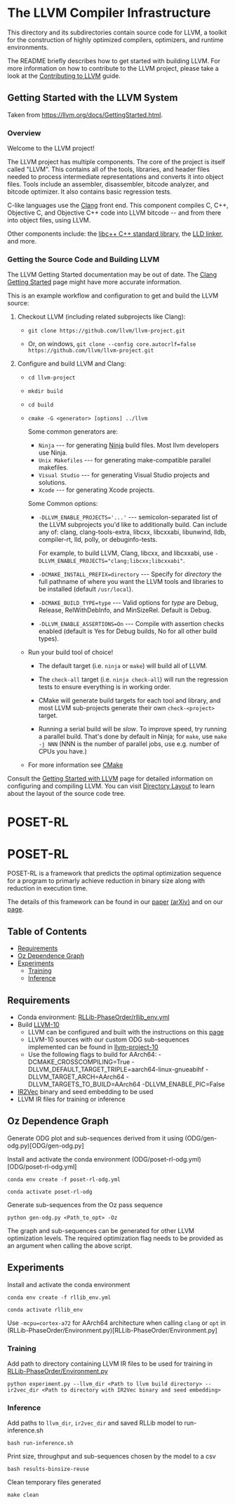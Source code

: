 # The LLVM Compiler Infrastructure

This directory and its subdirectories contain source code for LLVM,
a toolkit for the construction of highly optimized compilers,
optimizers, and runtime environments.

The README briefly describes how to get started with building LLVM.
For more information on how to contribute to the LLVM project, please
take a look at the
[Contributing to LLVM](https://llvm.org/docs/Contributing.html) guide.

## Getting Started with the LLVM System

Taken from https://llvm.org/docs/GettingStarted.html.

### Overview

Welcome to the LLVM project!

The LLVM project has multiple components. The core of the project is
itself called "LLVM". This contains all of the tools, libraries, and header
files needed to process intermediate representations and converts it into
object files.  Tools include an assembler, disassembler, bitcode analyzer, and
bitcode optimizer.  It also contains basic regression tests.

C-like languages use the [Clang](http://clang.llvm.org/) front end.  This
component compiles C, C++, Objective C, and Objective C++ code into LLVM bitcode
-- and from there into object files, using LLVM.

Other components include:
the [libc++ C++ standard library](https://libcxx.llvm.org),
the [LLD linker](https://lld.llvm.org), and more.

### Getting the Source Code and Building LLVM

The LLVM Getting Started documentation may be out of date.  The [Clang
Getting Started](http://clang.llvm.org/get_started.html) page might have more
accurate information.

This is an example workflow and configuration to get and build the LLVM source:

1. Checkout LLVM (including related subprojects like Clang):

     * ``git clone https://github.com/llvm/llvm-project.git``

     * Or, on windows, ``git clone --config core.autocrlf=false
    https://github.com/llvm/llvm-project.git``

2. Configure and build LLVM and Clang:

     * ``cd llvm-project``

     * ``mkdir build``

     * ``cd build``

     * ``cmake -G <generator> [options] ../llvm``

        Some common generators are:

        * ``Ninja`` --- for generating [Ninja](https://ninja-build.org)
          build files. Most llvm developers use Ninja.
        * ``Unix Makefiles`` --- for generating make-compatible parallel makefiles.
        * ``Visual Studio`` --- for generating Visual Studio projects and
          solutions.
        * ``Xcode`` --- for generating Xcode projects.

        Some Common options:

        * ``-DLLVM_ENABLE_PROJECTS='...'`` --- semicolon-separated list of the LLVM
          subprojects you'd like to additionally build. Can include any of: clang,
          clang-tools-extra, libcxx, libcxxabi, libunwind, lldb, compiler-rt, lld,
          polly, or debuginfo-tests.

          For example, to build LLVM, Clang, libcxx, and libcxxabi, use
          ``-DLLVM_ENABLE_PROJECTS="clang;libcxx;libcxxabi"``.

        * ``-DCMAKE_INSTALL_PREFIX=directory`` --- Specify for *directory* the full
          pathname of where you want the LLVM tools and libraries to be installed
          (default ``/usr/local``).

        * ``-DCMAKE_BUILD_TYPE=type`` --- Valid options for *type* are Debug,
          Release, RelWithDebInfo, and MinSizeRel. Default is Debug.

        * ``-DLLVM_ENABLE_ASSERTIONS=On`` --- Compile with assertion checks enabled
          (default is Yes for Debug builds, No for all other build types).

      * Run your build tool of choice!

        * The default target (i.e. ``ninja`` or ``make``) will build all of LLVM.

        * The ``check-all`` target (i.e. ``ninja check-all``) will run the
          regression tests to ensure everything is in working order.

        * CMake will generate build targets for each tool and library, and most
          LLVM sub-projects generate their own ``check-<project>`` target.

        * Running a serial build will be *slow*.  To improve speed, try running a
          parallel build. That's done by default in Ninja; for ``make``, use
          ``make -j NNN`` (NNN is the number of parallel jobs, use e.g. number of
          CPUs you have.)

      * For more information see [CMake](https://llvm.org/docs/CMake.html)

Consult the
[Getting Started with LLVM](https://llvm.org/docs/GettingStarted.html#getting-started-with-llvm)
page for detailed information on configuring and compiling LLVM. You can visit
[Directory Layout](https://llvm.org/docs/GettingStarted.html#directory-layout)
to learn about the layout of the source code tree.
# POSET-RL
# POSET-RL

POSET-RL is a framework that predicts the optimal optimization sequence for a program to primarly achieve reduction in binary size along with reduction in execution time.

The details of this framework can be found in our [paper]() [(arXiv)](https://arxiv.org/abs/2208.04238) and on our [page](https://compilers.cse.iith.ac.in/projects/posetrl/).

## Table of Contents
* [Requirements](#requirements)
* [Oz Dependence Graph](#oz-dependence-graphodg)
* [Experiments](#experiments)
    * [Training](#training)
    * [Inference](#inference)


## Requirements

* Conda environment: [RLLib-PhaseOrder/rllib_env.yml](RLLib-PhaseOrder/rllib_env.yml)
* Build [LLVM-10](https://github.com/llvm/llvm-project/tree/release/10.x)
    * LLVM can be configured and built with the instructions on this [page](https://llvm.org/docs/CMake.html)
    * LLVM-10 sources with our custom ODG sub-sequences implemented can be found in [llvm-project-10](llvm-project-10)
    * Use the following flags to build for AArch64: -DCMAKE_CROSSCOMPILING=True -DLLVM_DEFAULT_TARGET_TRIPLE=aarch64-linux-gnueabihf -DLLVM_TARGET_ARCH=AArch64 -DLLVM_TARGETS_TO_BUILD=AArch64 -DLLVM_ENABLE_PIC=False
* [IR2Vec](https://github.com/IITH-Compilers/IR2Vec) binary and seed embedding to be used
* LLVM IR files for training or inference

## Oz Dependence Graph
Generate ODG plot and sub-sequences derived from it using (ODG/gen-odg.py)[ODG/gen-odg.py]

Install and activate the conda environment (ODG/poset-rl-odg.yml)[ODG/poset-rl-odg.yml]

`conda env create -f poset-rl-odg.yml`

`conda activate poset-rl-odg`

Generate sub-sequences from the Oz pass sequence

`python gen-odg.py <Path_to_opt> -Oz`

The graph and sub-sequences can be generated for other LLVM optimization levels. The required optimization flag needs to be provided as an argument when calling the above script.

## Experiments
Install and activate the conda environment

`conda env create -f rllib_env.yml`

`conda activate rllib_env`

Use `-mcpu=cortex-a72` for AArch64 architecture when calling `clang` or `opt` in (RLLib-PhaseOrder/Environment.py)[RLLib-PhaseOrder/Environment.py]

### Training

Add path to directory containing LLVM IR files to be used for training in [RLLib-PhaseOrder/Environment.py](RLLib-PhaseOrder/Environment.py)

`python experiment.py --llvm_dir <Path to llvm build directory> --ir2vec_dir <Path to directory with IR2Vec binary and seed embedding>`

### Inference

Add paths to `llvm_dir`, `ir2vec_dir` and saved RLLib model to run-inference.sh

`bash run-inference.sh`

Print size, throughput and sub-sequences chosen by the model to a csv

`bash results-binsize-reuse`

Clean temporary files generated

`make clean`
